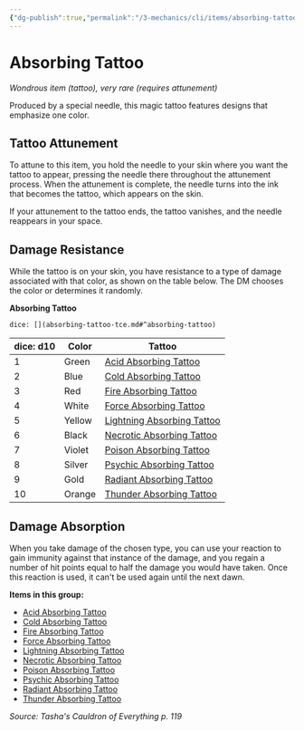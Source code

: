 ```yaml
---
{"dg-publish":true,"permalink":"/3-mechanics/cli/items/absorbing-tattoo-tce/","tags":["ttrpg-cli/compendium/src/5e/tce","ttrpg-cli/item/attunement/required","ttrpg-cli/item/rarity/very-rare","ttrpg-cli/item/wondrous/tattoo"],"noteIcon":""}
---
```


# Absorbing Tattoo
*Wondrous item (tattoo), very rare (requires attunement)*  



Produced by a special needle, this magic tattoo features designs that emphasize one color.

## Tattoo Attunement

To attune to this item, you hold the needle to your skin where you want the tattoo to appear, pressing the needle there throughout the attunement process. When the attunement is complete, the needle turns into the ink that becomes the tattoo, which appears on the skin.

If your attunement to the tattoo ends, the tattoo vanishes, and the needle reappears in your space.

## Damage Resistance

While the tattoo is on your skin, you have resistance to a type of damage associated with that color, as shown on the table below. The DM chooses the color or determines it randomly.

**Absorbing Tattoo**

`dice: [](absorbing-tattoo-tce.md#^absorbing-tattoo)`

| dice: d10 | Color | Tattoo |
|-----------|-------|--------|
| 1 | Green | [Acid Absorbing Tattoo](3-Mechanics/CLI/items/acid-absorbing-tattoo-tce.md) |
| 2 | Blue | [Cold Absorbing Tattoo](3-Mechanics/CLI/items/cold-absorbing-tattoo-tce.md) |
| 3 | Red | [Fire Absorbing Tattoo](3-Mechanics/CLI/items/fire-absorbing-tattoo-tce.md) |
| 4 | White | [Force Absorbing Tattoo](3-Mechanics/CLI/items/force-absorbing-tattoo-tce.md) |
| 5 | Yellow | [Lightning Absorbing Tattoo](3-Mechanics/CLI/items/lightning-absorbing-tattoo-tce.md) |
| 6 | Black | [Necrotic Absorbing Tattoo](3-Mechanics/CLI/items/necrotic-absorbing-tattoo-tce.md) |
| 7 | Violet | [Poison Absorbing Tattoo](3-Mechanics/CLI/items/poison-absorbing-tattoo-tce.md) |
| 8 | Silver | [Psychic Absorbing Tattoo](3-Mechanics/CLI/items/psychic-absorbing-tattoo-tce.md) |
| 9 | Gold | [Radiant Absorbing Tattoo](3-Mechanics/CLI/items/radiant-absorbing-tattoo-tce.md) |
| 10 | Orange | [Thunder Absorbing Tattoo](3-Mechanics/CLI/items/thunder-absorbing-tattoo-tce.md) |{ #absorbing-tattoo}


## Damage Absorption

When you take damage of the chosen type, you can use your reaction to gain immunity against that instance of the damage, and you regain a number of hit points equal to half the damage you would have taken. Once this reaction is used, it can't be used again until the next dawn.

**Items in this group:**

- [Acid Absorbing Tattoo](3-Mechanics/CLI/items/acid-absorbing-tattoo-tce.md)
- [Cold Absorbing Tattoo](3-Mechanics/CLI/items/cold-absorbing-tattoo-tce.md)
- [Fire Absorbing Tattoo](3-Mechanics/CLI/items/fire-absorbing-tattoo-tce.md)
- [Force Absorbing Tattoo](3-Mechanics/CLI/items/force-absorbing-tattoo-tce.md)
- [Lightning Absorbing Tattoo](3-Mechanics/CLI/items/lightning-absorbing-tattoo-tce.md)
- [Necrotic Absorbing Tattoo](3-Mechanics/CLI/items/necrotic-absorbing-tattoo-tce.md)
- [Poison Absorbing Tattoo](3-Mechanics/CLI/items/poison-absorbing-tattoo-tce.md)
- [Psychic Absorbing Tattoo](3-Mechanics/CLI/items/psychic-absorbing-tattoo-tce.md)
- [Radiant Absorbing Tattoo](3-Mechanics/CLI/items/radiant-absorbing-tattoo-tce.md)
- [Thunder Absorbing Tattoo](3-Mechanics/CLI/items/thunder-absorbing-tattoo-tce.md)

*Source: Tasha's Cauldron of Everything p. 119*